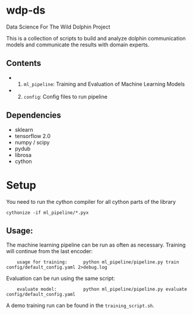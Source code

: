 # wdp-ds
Data Science For The Wild Dolphin Project

This is a collection of scripts to build and analyze dolphin communication models
and communicate the results with domain experts. 

## Contents

+ 1) `ml_pipeline`: Training and Evaluation of Machine Learning Models
+ 2) `config`: Config files to run pipeline

## Dependencies
+ sklearn
+ tensorflow 2.0
+ numpy / scipy
+ pydub
+ librosa
+ cython

# Setup
You need to run the cython compiler for all cython parts of the library
```
cythonize -if ml_pipeline/*.pyx
```

## Usage:
The machine learning pipeline can be run as often as necessary. 
Training will continue from the last encoder:
```
    usage for training:      python ml_pipeline/pipeline.py train config/default_config.yaml 2>debug.log
```
Evaluation can be run using the same script:
```
    evaluate model:          python ml_pipeline/pipeline.py evaluate config/default_config.yaml
```
A demo training run can be found in the ```training_script.sh```.
